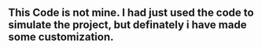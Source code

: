 ## This Code is not mine. I had just used the code to simulate the project, but definately i have made some customization.
